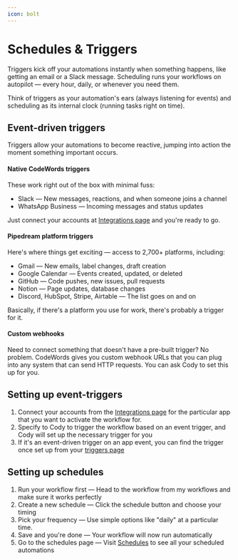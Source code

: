 ```yaml
---
icon: bolt
---
```


# Schedules & Triggers

Triggers kick off your automations instantly when something happens, like getting an email or a Slack message. Scheduling runs your workflows on autopilot — every hour, daily, or whenever you need them.

Think of triggers as your automation's ears (always listening for events) and scheduling as its internal clock (running tasks right on time).

## Event-driven triggers

Triggers allow your automations to become reactive, jumping into action the moment something important occurs.

#### Native CodeWords triggers

These work right out of the box with minimal fuss:

* Slack — New messages, reactions, and when someone joins a channel
* WhatsApp Business — Incoming messages and status updates

Just connect your accounts at  [Integrations page](https://codewords.agemo.ai/account/integrations/) and you're ready to go.

#### Pipedream platform triggers

Here's where things get exciting — access to 2,700+ platforms, including:

* Gmail — New emails, label changes, draft creation
* Google Calendar — Events created, updated, or deleted
* GitHub — Code pushes, new issues, pull requests
* Notion — Page updates, database changes
* Discord, HubSpot, Stripe, Airtable — The list goes on and on

Basically, if there's a platform you use for work, there's probably a trigger for it.

#### Custom webhooks

Need to connect something that doesn't have a pre-built trigger? No problem. CodeWords gives you custom webhook URLs that you can plug into any system that can send HTTP requests. You can ask Cody to set this up for you.

## **Setting up event-triggers**

1. Connect your accounts from the [Integrations page](https://codewords.agemo.ai/account/integrations/) for the particular app that you want to activate the workflow for.
2. Specify to Cody to trigger the workflow based on an event trigger, and Cody will set up the necessary trigger for you
3. If it's an event-driven trigger on an app event, you can find the trigger once set up from your [triggers page](https://codewords.agemo.ai/workflows/triggers)

## **Setting up schedules**

1. Run your workflow first — Head to the workflow from my workflows and make sure it works perfectly
2. Create a new schedule — Click the schedule button and choose your timing
3. Pick your frequency — Use simple options like  "daily" at a particular time.
4. Save and you're done — Your workflow will now run automatically
5. Go to the schedules page — Visit [Schedules](https://codewords.agemo.ai/workflows/schedule) to see all your scheduled automations

<figure><img src="../.gitbook/assets/schedule (1).gif" alt=""><figcaption></figcaption></figure>
